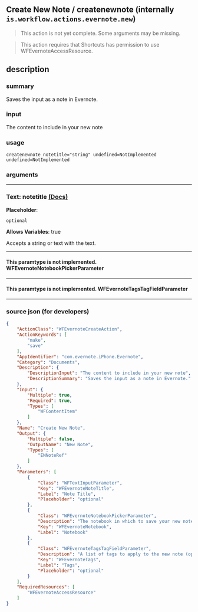 
## Create New Note / createnewnote (internally `is.workflow.actions.evernote.new`)

> This action is not yet complete. Some arguments may be missing.

> This action requires that Shortcuts has permission to use WFEvernoteAccessResource.


## description

### summary

Saves the input as a note in Evernote.


### input

The content to include in your new note


### usage
```
createnewnote notetitle="string" undefined=NotImplemented undefined=NotImplemented
```

### arguments

---

### Text: notetitle [(Docs)](https://pfgithub.github.io/shortcutslang/gettingstarted#text-field)
**Placeholder**:
```
optional
```
**Allows Variables**: true



Accepts a string 
or text
with the text.

---

#### This paramtype is not implemented. WFEvernoteNotebookPickerParameter

---

#### This paramtype is not implemented. WFEvernoteTagsTagFieldParameter

---

### source json (for developers)

```json
{
	"ActionClass": "WFEvernoteCreateAction",
	"ActionKeywords": [
		"make",
		"save"
	],
	"AppIdentifier": "com.evernote.iPhone.Evernote",
	"Category": "Documents",
	"Description": {
		"DescriptionInput": "The content to include in your new note",
		"DescriptionSummary": "Saves the input as a note in Evernote."
	},
	"Input": {
		"Multiple": true,
		"Required": true,
		"Types": [
			"WFContentItem"
		]
	},
	"Name": "Create New Note",
	"Output": {
		"Multiple": false,
		"OutputName": "New Note",
		"Types": [
			"ENNoteRef"
		]
	},
	"Parameters": [
		{
			"Class": "WFTextInputParameter",
			"Key": "WFEvernoteNoteTitle",
			"Label": "Note Title",
			"Placeholder": "optional"
		},
		{
			"Class": "WFEvernoteNotebookPickerParameter",
			"Description": "The notebook in which to save your new note (optional)",
			"Key": "WFEvernoteNotebook",
			"Label": "Notebook"
		},
		{
			"Class": "WFEvernoteTagsTagFieldParameter",
			"Description": "A list of tags to apply to the new note (optional)",
			"Key": "WFEvernoteTags",
			"Label": "Tags",
			"Placeholder": "optional"
		}
	],
	"RequiredResources": [
		"WFEvernoteAccessResource"
	]
}
```
